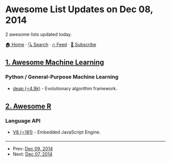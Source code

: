 # Awesome List Updates on Dec 08, 2014

2 awesome lists updated today.

[🏠 Home](/README.md) · [🔍 Search](https://test.trackawesomelist.com/search/) · [🔥 Feed](https://test.trackawesomelist.com/feed.xml) · [📮 Subscribe](https://trackawesomelist.us17.list-manage.com/subscribe?u=d2f0117aa829c83a63ec63c2f&id=36a103854c)



## [1. Awesome Machine Learning](/content/josephmisiti/awesome-machine-learning/README.md)

### Python / General-Purpose Machine Learning

*   [deap (⭐4.9k)](https://github.com/deap/deap) - Evolutionary algorithm framework.

## [2. Awesome R](/content/qinwf/awesome-R/README.md)

### Language API

*   [V8 (⭐181)](https://github.com/jeroenooms/V8) - Embedded JavaScript Engine.

---

- Prev: [Dec 09, 2014](/content/2014/12/09/README.md)
- Next: [Dec 07, 2014](/content/2014/12/07/README.md)